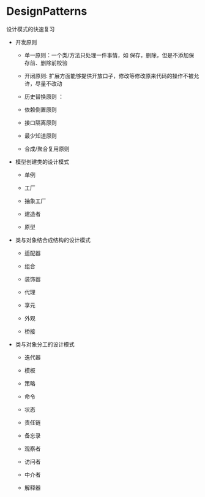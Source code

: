 # DesignPatterns

设计模式的快速复习

- 开发原则
  
  - 单一原则：一个类/方法只处理一件事情，如 保存，删除，但是不添加保存前、删除前校验
  
  - 开闭原则: 扩展方面能够提供开放口子，修改等修改原来代码的操作不被允许，尽量不改动
  
  - 历史替换原则 ：
  
  - 依赖倒置原则
  
  - 接口隔离原则
  
  - 最少知道原则
  
  - 合成/聚合复用原则

- 模型创建类的设计模式
  
  - 单例
  
  - 工厂
  
  - 抽象工厂
  
  - 建造者
  
  - 原型

- 类与对象结合成结构的设计模式
  
  - 适配器
  
  - 组合
  
  - 装饰器
  
  - 代理
  
  - 享元
  
  - 外观
  
  - 桥接

- 类与对象分工的设计模式
  
  - 迭代器
  
  - 模板
  
  - 策略
  
  - 命令
  
  - 状态
  
  - 责任链
  
  - 备忘录
  
  - 观察者
  
  - 访问者
  
  - 中介者
  
  - 解释器
